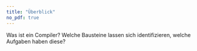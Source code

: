 ```yaml
---
title: "Überblick"
no_pdf: true
---
```



Was ist ein Compiler? Welche Bausteine lassen sich identifizieren, welche Aufgaben haben
diese?

